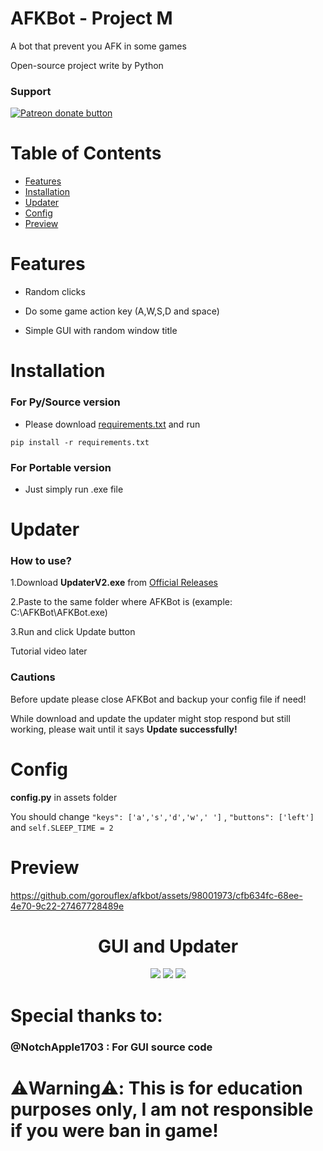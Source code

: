 # AFKBot - Project M

A bot that prevent you AFK in some games

Open-source project write by Python
### Support
<a href="https://patreon.com/GorouFlex"><img src="https://img.shields.io/endpoint.svg?url=https://moshef9.wixsite.com/patreon-badge/_functions/badge/?username=GorouFlex" alt="Patreon donate button" /> </a>

<!-- TABLE OF CONTENTS -->
# Table of Contents

- [Features](#features)
- [Installation](#installation)
- [Updater](#updater)
- [Config](#config)
- [Preview](#preview)
# Features

- Random clicks

- Do some game action key (A,W,S,D and space)

- Simple GUI with random window title

# Installation
### For Py/Source version
- Please download [requirements.txt](https://github.com/gorouflex/afkbot/files/11384655/requirements.txt) and run 
```
pip install -r requirements.txt 
```

### For Portable version 
- Just simply run .exe file

# Updater 
### How to use?
1.Download **UpdaterV2.exe** from [Official Releases](https://github.com/gorouflex/afkbot/releases)

2.Paste to the same folder where AFKBot is (example: C:\AFKBot\AFKBot.exe)

3.Run and click Update button

Tutorial video later

### Cautions
Before update please close AFKBot and backup your config file if need!

While download and update the updater might stop respond but still working, please wait until it says **Update successfully!**

# Config
**config.py** in assets folder

You should change ```"keys": ['a','s','d','w',' ']``` , ```"buttons": ['left']``` and ```self.SLEEP_TIME = 2```
# Preview

https://github.com/gorouflex/afkbot/assets/98001973/cfb634fc-68ee-4e70-9c22-27467728489e
        
<p align="center">
<h1 align="center">GUI and Updater</h1>
</p>

<p align="center">          
  <img src="https://github.com/gorouflex/afkbot/assets/98001973/767745d9-df5c-4bb0-926a-8aac8f40b918">
  <img src="https://github.com/gorouflex/afkbot/assets/98001973/c7831c29-41ce-4702-ba2c-4cc25d9830d6">
  <img src="https://github.com/gorouflex/afkbot/assets/98001973/6078d0f7-f74b-4afb-8203-358595411fd7">
</p>

<p align="center">
<h1 align="center"> </h1>
</p>
           

# Special thanks to:

### @NotchApple1703 : For GUI source code

# ⚠️Warning⚠️: This is for education purposes only, I am not responsible if you were ban in game!
